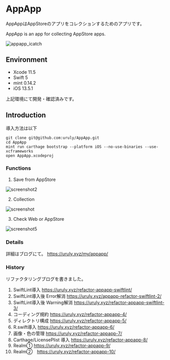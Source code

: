 # AppApp
AppAppはAppStoreのアプリをコレクションするためのアプリです。

AppApp is an app for collecting AppStore apps.

![appapp_icatch](https://user-images.githubusercontent.com/10204705/53691235-cdf45a80-3dbc-11e9-8c7b-86b48c231f57.png)

## Environment

 - Xcode 11.5
 - Swift 5
 - mint 0.14.2
 - iOS 13.5.1
 
上記環境にて開発・確認済みです。

## Introduction

導入方法は以下

```
git clone git@github.com:uruly/AppApp.git
cd AppApp
mint run carthage bootstrap --platform iOS --no-use-binaries --use-xcframeworks
open AppApp.xcodeproj
```


### Functions
 1. Save from AppStore
 
 ![screenshot2](https://user-images.githubusercontent.com/10204705/53691253-01cf8000-3dbd-11e9-97b9-db3a858fc430.png)
 
 2. Collection
 
 ![screenshot](https://user-images.githubusercontent.com/10204705/53691258-36dbd280-3dbd-11e9-91a9-fc3b3db606d0.png)
 
 3. Check Web or AppStore
 
 ![screenshot5](https://user-images.githubusercontent.com/10204705/53691264-67237100-3dbd-11e9-823c-cdb5f27dd2be.png)
 
### Details

詳細はブログにて。
https://uruly.xyz/my/appapp/

### History

リファクタリングブログを書きました。

 1. SwiftLint導入 https://uruly.xyz/refactor-appapp-swiftlint/
 1. SwiftLint導入後 Error解消 https://uruly.xyz/appapp-refactor-swiftlint-2/
 1. SwiftLint導入後 Warning解消 https://uruly.xyz/refactor-appapp-swiftlint-3/
 1. コーディング規約 https://uruly.xyz/refactor-appapp-4/
 1. ディレクトリ構成 https://uruly.xyz/refactor-appapp-5/
 1. R.swift導入 https://uruly.xyz/refactor-appapp-6/
 1. 画像・色の管理 https://uruly.xyz/refactor-appapp-7/
 1. Carthage/LicensePlist 導入 https://uruly.xyz/refactor-appapp-8/
 1. Realm① https://uruly.xyz/refactor-appapp-9/
 1. Realm②　https://uruly.xyz/refactor-appapp-10/


